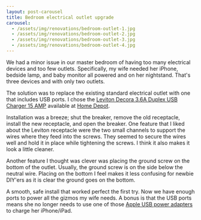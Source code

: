 ```yaml
---
layout: post-carousel
title: Bedroom electrical outlet upgrade
carousel:
  - /assets/img/renovations/bedroom-outlet-1.jpg
  - /assets/img/renovations/bedroom-outlet-2.jpg
  - /assets/img/renovations/bedroom-outlet-3.jpg
  - /assets/img/renovations/bedroom-outlet-4.jpg
---
```


We had a minor issue in our master bedroom of having too many electrical devices and too few outlets. Specifically, my wife needed her iPhone, bedside lamp, and baby monitor all powered and on her nightstand. That's three devices and with only two outlets.

The solution was to replace the existing standard electrical outlet with one that includes USB ports. I chose the [Leviton Decora 3.6A Duplex USB Charger 15 AMP](https://www.homedepot.ca/product/decora-duplex-usb-charger-3-6a-tamper-resistant-receptacle-15a/1000806312) available at [Home Depot](https://www.homedepot.ca).

Installation was a breeze; shut the breaker, remove the old receptacle, install the new receptacle, and open the breaker. One feature that I liked about the Leviton receptacle were the two small channels to support the wires where they feed into the screws. They seemed to secure the wires well and hold it in place while tightening the screws. I think it also makes it look a little cleaner.

Another feature I thought was clever was placing the ground screw on the bottom of the outlet. Usually, the ground screw is on the side below the neutral wire. Placing on the bottom I feel makes it less confusing for newbie DIY'ers as it is clear the ground goes on the bottom.

A smooth, safe install that worked perfect the first try. Now we have enough ports to power all the gizmos my wife needs. A bonus is that the USB ports means she no longer needs to use one of those [Apple USB power adapters](https://www.apple.com/ca/shop/product/MD810LL/A/apple-5w-usb-power-adapter) to charge her iPhone/iPad.
